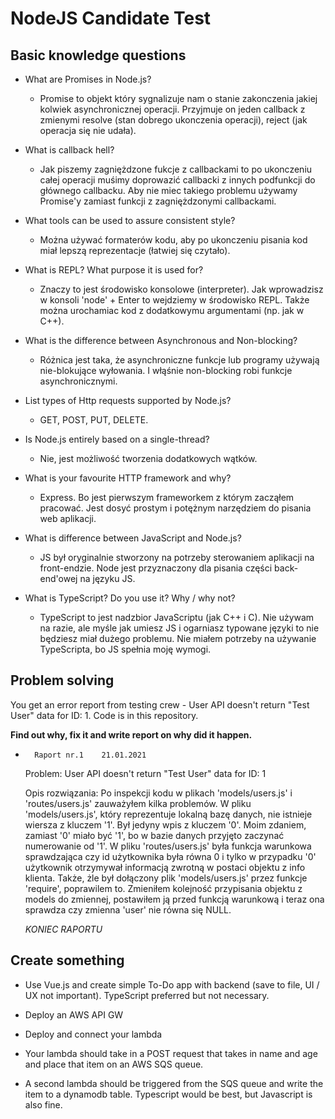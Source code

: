 # NodeJS Candidate Test

## Basic knowledge questions

- What are Promises in Node.js?
    - Promise to objekt który sygnalizuje nam o stanie zakonczenia jakiej kolwiek asynchronicznej operacji. Przyjmuje on jeden callback z zmienymi resolve (stan dobrego ukonczenia operacji), reject (jak operacja się nie udała).

- What is callback hell?
    - Jak piszemy zagniężdzone fukcje z callbackami to po ukonczeniu całej operacji muśimy doprowazić callbacki z innych podfunkcji do głównego callbacku. Aby nie miec takiego problemu używamy Promise'y zamiast funkcji z zagniężdzonymi callbackami.

- What tools can be used to assure consistent style?
    - Można używać formaterów kodu, aby po ukonczeniu pisania kod miał lepszą reprezentacje (łatwiej się czytało).

- What is REPL? What purpose it is used for?
    - Znaczy to jest środowisko konsolowe (interpreter). Jak wprowadzisz w konsoli 'node' + Enter to wejdziemy w środowisko REPL. Także można urochamiac kod z dodatkowymu argumentami (np. jak w C++).

- What is the difference between Asynchronous and Non-blocking?
    - Różnica jest taka, że asynchroniczne funkcje lub programy używają nie-blokujące wyłowania. I włąśnie non-blocking robi funkcje asynchronicznymi.

- List types of Http requests supported by Node.js?
    - GET, POST, PUT, DELETE.

- Is Node.js entirely based on a single-thread?
    - Nie, jest możliwość tworzenia dodatkowych wątków.

- What is your favourite HTTP framework and why?
    - Express. Bo jest pierwszym frameworkem z którym zacząłem pracować. Jest dosyć prostym i potężnym narzędziem do pisania web aplikacji.

- What is difference between JavaScript and Node.js?
    - JS był oryginalnie stworzony na potrzeby sterowaniem aplikacji na front-endzie. Node jest przyznaczony dla pisania części back-end'owej na języku JS.

- What is TypeScript? Do you use it? Why / why not?
    - TypeScript to jest nadzbior JavaScriptu (jak C++ i C). Nie używam na razie, ale myśle jak umiesz JS i ogarniasz typowane języki to nie będziesz miał dużego problemu. Nie miałem potrzeby na używanie TypeScripta, bo JS spełnia moję wymogi.

## Problem solving

You get an error report from testing crew - User API doesn't return "Test User" data for ID: 1.
Code is in this repository.

**Find out why, fix it and write report on why did it happen.**

-       Raport nr.1    21.01.2021

    Problem: User API doesn't return "Test User" data for ID: 1
    
    Opis rozwiązania: Po inspekcji kodu w plikach 'models/users.js' i 'routes/users.js' zauważyłem kilka problemów. W pliku 'models/users.js', który reprezentuje lokalną bazę danych, nie istnieje wiersza z kluczem '1'. Był jedyny wpis z kluczem '0'. Moim zdaniem, zamiast '0' miało być '1', bo w bazie danych przyjęto zaczynać numerowanie od '1'. W pliku 'routes/users.js' była funkcja warunkowa sprawdzająca czy id użytkownika była równa 0 i tylko w przypadku '0' użytkownik otrzymywał informacją zwrotną w postaci objektu z info klienta. Także, żle był dołączony plik 'models/users.js' przez funkcje 'require', poprawilem to. Zmieniłem kolejność przypisania objektu z models do zmiennej, postawiłem ją przed funkcją warunkową i teraz ona sprawdza czy zmienna 'user' nie równa się NULL.

    *KONIEC RAPORTU*


## Create something

- Use Vue.js and create simple To-Do app with backend (save to file, UI / UX not important).  TypeScript preferred but not necessary.


- Deploy an AWS API GW
- Deploy and connect your lambda
- Your lambda should take in a POST request that takes in name and age and place that item on an AWS SQS queue.
- A second lambda should be triggered from the SQS queue and write the item to a dynamodb table.
Typescript would be best, but Javascript is also fine.
